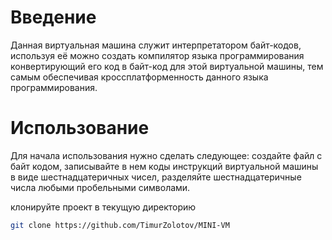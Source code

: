 # Введение

Данная виртуальная машина служит интерпретатором байт-кодов, используя её можно создать компилятор языка программирования конвертирующий его код в байт-код для этой виртуальной машины, тем самым обеспечивая кроссплатформенность данного языка программирования.

# Использование

Для начала использования нужно сделать следующее: создайте файл с байт кодом, записывайте в нем коды инструкций виртуальной машины в виде шестнадцатеричных чисел, разделяйте шестнадцатеричные числа любыми пробельными символами.

клонируйте проект в текущую директорию

```bash
git clone https://github.com/TimurZolotov/MINI-VM
```


